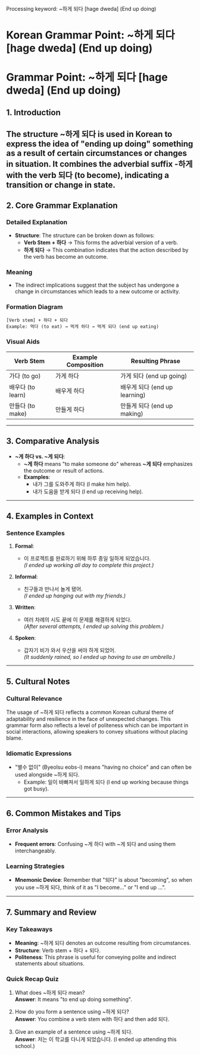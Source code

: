 Processing keyword: ~하게 되다 [hage dweda] (End up doing)
# Korean Grammar Point: ~하게 되다 [hage dweda] (End up doing)
# Grammar Point: ~하게 되다 [hage dweda] (End up doing)
## 1. Introduction
The structure ~하게 되다 is used in Korean to express the idea of "ending up doing" something as a result of certain circumstances or changes in situation. It combines the adverbial suffix -하게 with the verb 되다 (to become), indicating a transition or change in state.
---
## 2. Core Grammar Explanation
### Detailed Explanation
- **Structure**: The structure can be broken down as follows:
  - **Verb Stem + 하다** → This forms the adverbial version of a verb.
  - **하게 되다** → This combination indicates that the action described by the verb has become an outcome.
### Meaning
- The indirect implications suggest that the subject has undergone a change in circumstances which leads to a new outcome or activity.
### Formation Diagram
```
[Verb stem] + 하다 + 되다
Example: 먹다 (to eat) → 먹게 하다 → 먹게 되다 (end up eating)
```
### Visual Aids
| Verb Stem     | Example Composition       | Resulting Phrase             |
|---------------|---------------------------|-------------------------------|
| 가다 (to go)  | 가게 하다                | 가게 되다 (end up going)     |
| 배우다 (to learn) | 배우게 하다           | 배우게 되다 (end up learning)|
| 만들다 (to make) | 만들게 하다           | 만들게 되다 (end up making)  |
---
## 3. Comparative Analysis
- **~게 하다 vs. ~게 되다**: 
  - **~게 하다** means "to make someone do" whereas **~게 되다** emphasizes the outcome or result of actions.
  - **Examples**:
    - 내가 그를 도와주게 하다 (I make him help).
    - 내가 도움을 받게 되다 (I end up receiving help).
---
## 4. Examples in Context
### Sentence Examples
1. **Formal**:
   - 이 프로젝트를 완료하기 위해 하루 종일 일하게 되었습니다.  
   *(I ended up working all day to complete this project.)*
   
2. **Informal**:
   - 친구들과 만나서 놀게 됐어.  
   *(I ended up hanging out with my friends.)*
3. **Written**:
   - 여러 차례의 시도 끝에 이 문제를 해결하게 되었다.  
   *(After several attempts, I ended up solving this problem.)*
4. **Spoken**:
   - 갑자기 비가 와서 우산을 써야 하게 되었어.  
   *(It suddenly rained, so I ended up having to use an umbrella.)*
---
## 5. Cultural Notes
### Cultural Relevance
The usage of ~하게 되다 reflects a common Korean cultural theme of adaptability and resilience in the face of unexpected changes. This grammar form also reflects a level of politeness which can be important in social interactions, allowing speakers to convey situations without placing blame.
### Idiomatic Expressions
- "별수 없이" (Byeolsu eobs-i) means "having no choice" and can often be used alongside ~하게 되다.
  - Example: 일이 바빠져서 일하게 되다 (I end up working because things got busy).
---
## 6. Common Mistakes and Tips
### Error Analysis
- **Frequent errors**: Confusing ~게 하다 with ~게 되다 and using them interchangeably.
  
### Learning Strategies
- **Mnemonic Device**: Remember that "되다" is about "becoming", so when you use ~하게 되다, think of it as "I become..." or "I end up ...".
---
## 7. Summary and Review
### Key Takeaways
- **Meaning**: ~하게 되다 denotes an outcome resulting from circumstances.
- **Structure**: Verb stem + 하다 + 되다.
- **Politeness**: This phrase is useful for conveying polite and indirect statements about situations.
### Quick Recap Quiz
1. What does ~하게 되다 mean?  
   **Answer**: It means "to end up doing something".
   
2. How do you form a sentence using ~하게 되다?  
   **Answer**: You combine a verb stem with 하다 and then add 되다.
3. Give an example of a sentence using ~하게 되다.  
   **Answer**: 저는 이 학교를 다니게 되었습니다. (I ended up attending this school.)
